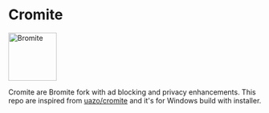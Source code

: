 # Cromite

<a href="https://www.cromite.org">
  <img title="Cromite - take back your browser!" src="https://www.cromite.org/app_icon.png" width="96" alt="Bromite" />
</a>
<br>

Cromite are Bromite fork with ad blocking and privacy enhancements. This repo are inspired from [uazo/cromite](https://github.com/uazo/cromite) and it's for Windows build with installer.
